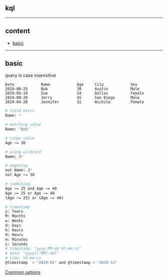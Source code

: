 ## kql

---

## content

- [basic](#basic)

---

## basic

query is case insensitive

```csv
Date            Name            Age     City            Sex
2019-08-25      Bob             30      Austin          Male
2019-05-19      Sue             24      Dallas          Female
2019-08-20      Jerry           45      San Diego       Male
2019-04-20      Jennifer        32      Wichita         Female
```

```bash
# field exist
Name: *

# matching value
Name: "Bob"

# range value
Age >= 30

# using wildcard
Name: J*

# negating
not Name: J*
not Age >= 30

# combining
Age >= 25 and Age <= 40
Age >= 25 or Age <= 40
(Age >= 25) or (Age <= 40)

# timestamp
y: Years
M: Months
w: Weeks
d: Days
h: Hours
H: Hours
m: Minutes
s: Seconds
# timestamp: "yyyy-MM-dd hh:mm:ss"
# date: "yyyy[[-MM]-dd]"
# time: hh:mm:ss
@timestamp  > "2019-01" and @timestamp < "2019-12"
```

[Common options](#https://www.elastic.co/guide/en/elasticsearch/reference/8.10/common-options.html)
